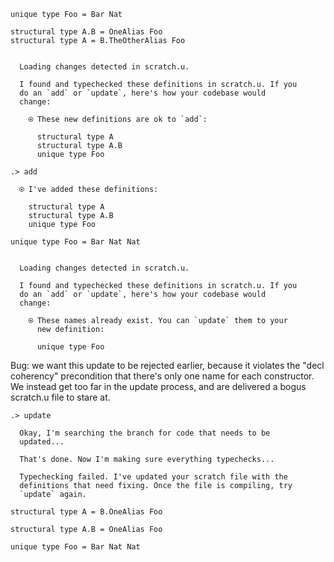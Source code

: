 ```unison
unique type Foo = Bar Nat

structural type A.B = OneAlias Foo
structural type A = B.TheOtherAlias Foo
```

```ucm

  Loading changes detected in scratch.u.

  I found and typechecked these definitions in scratch.u. If you
  do an `add` or `update`, here's how your codebase would
  change:
  
    ⍟ These new definitions are ok to `add`:
    
      structural type A
      structural type A.B
      unique type Foo

```
```ucm
.> add

  ⍟ I've added these definitions:
  
    structural type A
    structural type A.B
    unique type Foo

```
```unison
unique type Foo = Bar Nat Nat
```

```ucm

  Loading changes detected in scratch.u.

  I found and typechecked these definitions in scratch.u. If you
  do an `add` or `update`, here's how your codebase would
  change:
  
    ⍟ These names already exist. You can `update` them to your
      new definition:
    
      unique type Foo

```
Bug: we want this update to be rejected earlier, because it violates the "decl coherency" precondition that there's
only one name for each constructor. We instead get too far in the update process, and are delivered a bogus scratch.u
file to stare at.

```ucm
.> update

  Okay, I'm searching the branch for code that needs to be
  updated...

  That's done. Now I'm making sure everything typechecks...

  Typechecking failed. I've updated your scratch file with the
  definitions that need fixing. Once the file is compiling, try
  `update` again.

```
```unison:added-by-ucm scratch.u
structural type A = B.OneAlias Foo

structural type A.B = OneAlias Foo

unique type Foo = Bar Nat Nat
```

